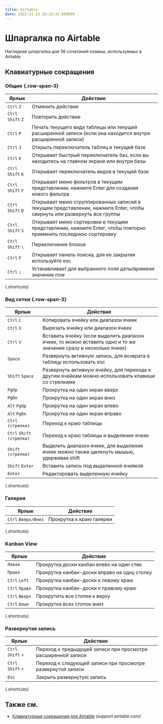 ```yaml
---
title: Airtable
date: 2022-11-23 16:23:31.699659
---
```


# Шпаргалка по Airtable
Наглядная шпаргалка для 36 сочетаний клавиш, используемых в Airtable

Клавиатурные сокращения
------------------



### Общие {.row-span-3}

Ярлык | Действие
---|---
`Ctrl` `Z` | Отменить действие
`Ctrl` `Shift` `Z` | Повторить действие
`Ctrl` `P` | Печать текущего вида таблицы или текущей расширенной записи (если она находится внутри расширенной записи)
`Ctrl` `J` | Открыть переключатель таблиц в текущей базе
`Ctrl` `K` | Открывает быстрый переключатель баз, если вы находитесь на главном экране или внутри базы
`Ctrl` `Shift` `K` | Открывает переключатель видов в текущей базе
`Ctrl` `Shift` `F` | Открывает меню фильтров в текущем представлении, нажмите Enter для создания нового фильтра
`Ctrl` `Shift` `D` | Открывает меню сгруппированных записей в текущем представлении, нажмите Enter, чтобы свернуть или развернуть все группы
`Ctrl` `Shift` `S` | Открывает меню сортировки в текущем представлении, нажмите Enter, чтобы повторно применить последнюю сортировку
`Ctrl` `Shift` `\` | Переключение блоков
`Ctrl` `F` | Открывает панель поиска, для ее закрытия используйте esc
`Ctrl` `;` | Устанавливает для выбранного поля даты/времени значение now
{.shortcuts}


### Вид сетки {.row-span-3}

Ярлык | Действие
---|---
`Ctrl` `C` | Копировать ячейку или диапазон ячеек
`Ctrl` `X` | Вырезать ячейку или диапазон ячеек
`Ctrl` `V` | Вставить ячейку (если выделить диапазон ячеек, то можно вставить одно и то же значение сразу в несколько ячеек)
`Space` | Развернуть активную запись, для возврата в таблицу использовать esc
`Shift` `Space` | Развернуть активную ячейку, для перехода к другим ячейкам можно использовать клавиши со стрелками
`PgUp` | Прокрутка на один экран вверх
`PgDn` | Прокрутка на один экран вниз
`Alt` `PgUp` | Прокрутка на один экран влево
`Alt` `PgDn` | Прокрутка на один экран вправо
`Ctrl` `(стрелки)` | Переход к краю таблицы
`Ctrl` `Shift` `(стрелки)` | Переход к краю таблицы и выделение ячеек
`Shift` `(стрелки)` | Выделить диапазон ячеек, для выделения ячеек можно также щелкнуть мышью, удерживая shift
`Shift` `Enter` | Вставить запись под выделенной ячейкой
`Enter` | Редактировать выделенную ячейку
{.shortcuts}


### Галерея

Ярлык | Действие
---|---
`Ctrl` `Вверх/Вниз` | Прокрутка к краю галереи
{.shortcuts}


### Kanban View

Ярлык | Действие
---|---
`Левая` | Прокрутка доски канбан влево на один стек
`Право` | Прокрутка канбан-доски вправо на одну стопку
`Ctrl` `Left` | Прокрутка канбан-доски к левому краю
`Ctrl` `Право` | Прокрутка канбан-доски к правому краю
`Ctrl` `Вверх` | Прокрутить все стопки к верху
`Ctrl` `Down` | Прокрутка всех стопок вниз
{.shortcuts}


### Развернутая запись

Ярлык | Действие
---|---
`Ctrl` `Shift` `<` | Переход к предыдущей записи при просмотре расширенной записи
`Ctrl` `Shift` `>` | Переход к следующей записи при просмотре развернутой записи
`Esc` | Закрыть развернутую запись
{.shortcuts}




Также см.
--------
- [Клавиатурные сокращения для Airtable](https://support.airtable.com/hc/en-us/articles/204143385-Airtable-keyboard-shortcuts) _(support.airtable.com)_
